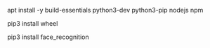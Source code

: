 apt install -y build-essentials python3-dev python3-pip nodejs npm

pip3 install wheel

pip3 install face_recognition
